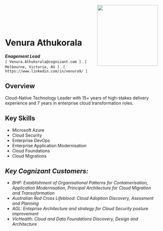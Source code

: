 <img align="right" width="200" src="https://cognizant.scene7.com/is/image/cognizant/cognizant-servian-logo">
<br/><br/><br/><br/>

# Venura Athukorala
_**Enagement Lead**_\
`[ Venura.Athukorala@cognizant.com ]` . `[ Melbourne, Victoria, AU ]` . `[ https://www.linkedin.com/in/venura9/ ]`

## Overview

Cloud-Native Technology Leader with 15+ years of high-stakes delivery experience and 7 years in enterprise cloud transformation roles. 

## Key Skills

- Microsoft Azure
- Cloud Security
- Enterprise DevOps
- Enterprise Application Modernisation
- Cloud Foundations
- Cloud Migrations 

## **_Key Cognizant Customers:_**

- _BHP: Establishment of Organisational Patterns for Containerisation, Application Modernisation, Principal Architecture for Cloud Migration and Transoformation_
- _Australian Red Cross Lifeblood: Cloud Adoption Discovery, Asessment and Planning_
- _AGL: Enteprise Architecture and strategy for Cloud Security posture improvement_
- _VicHealth: Cloud and Data Foundations Discovery, Design and Architecture_
